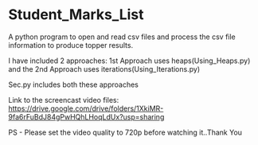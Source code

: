 # Student_Marks_List
A python program to open and read csv files and process the csv file information to produce topper results.

I have included 2 approaches:
1st Approach uses heaps(Using_Heaps.py)
and the 2nd Approach uses iterations(Using_Iterations.py)

Sec.py includes both these approaches

Link to the screencast video files: 
https://drive.google.com/drive/folders/1XkiMR-9fa6rFuBdJ84gPwHQhLHoqLdUx?usp=sharing

PS - Please set the video quality to 720p before watching it..Thank You

